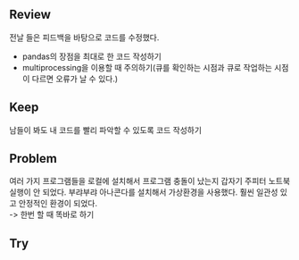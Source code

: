 ## Review

전날 들은 피드백을 바탕으로 코드를 수정했다. </br>
- pandas의 장점을 최대로 한 코드 작성하기</br>
- multiprocessing을 이용할 때 주의하기(큐를 확인하는 시점과 큐로 작업하는 시점이 다르면 오류가 날 수 있다.)</br>

## Keep
남들이 봐도 내 코드를 빨리 파악할 수 있도록 코드 작성하기</br>

## Problem
여러 가지 프로그램들을 로컬에 설치해서 프로그램 충돌이 났는지 갑자기 주피터 노트북 실행이 안 되었다. 부랴부랴 아나콘다를 설치해서 가상환경을 사용했다. 훨씬 일관성 있고 안정적인 환경이 되었다. </br>
-> 한번 할 때 똑바로 하기</br>

## Try
